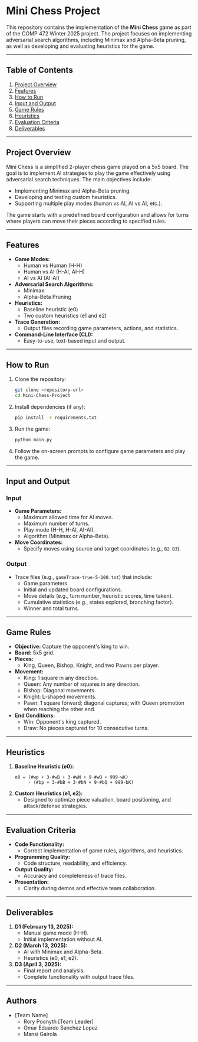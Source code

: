 # Mini Chess Project

This repository contains the implementation of the **Mini Chess** game as part of the COMP 472 Winter 2025 project. The project focuses on implementing adversarial search algorithms, including Minimax and Alpha-Beta pruning, as well as developing and evaluating heuristics for the game.

---

## Table of Contents
1. [Project Overview](#project-overview)
2. [Features](#features)
3. [How to Run](#how-to-run)
4. [Input and Output](#input-and-output)
5. [Game Rules](#game-rules)
6. [Heuristics](#heuristics)
7. [Evaluation Criteria](#evaluation-criteria)
8. [Deliverables](#deliverables)

---

## Project Overview
Mini Chess is a simplified 2-player chess game played on a 5x5 board. The goal is to implement AI strategies to play the game effectively using adversarial search techniques. The main objectives include:

- Implementing Minimax and Alpha-Beta pruning.
- Developing and testing custom heuristics.
- Supporting multiple play modes (human vs AI, AI vs AI, etc.).

The game starts with a predefined board configuration and allows for turns where players can move their pieces according to specified rules.

---

## Features
- **Game Modes:**
  - Human vs Human (H-H)
  - Human vs AI (H-AI, AI-H)
  - AI vs AI (AI-AI)
- **Adversarial Search Algorithms:**
  - Minimax
  - Alpha-Beta Pruning
- **Heuristics:**
  - Baseline heuristic (e0)
  - Two custom heuristics (e1 and e2)
- **Trace Generation:**
  - Output files recording game parameters, actions, and statistics.
- **Command-Line Interface (CLI):**
  - Easy-to-use, text-based input and output.

---

## How to Run
1. Clone the repository:
   ```bash
   git clone <repository-url>
   cd Mini-Chess-Project
   ```
2. Install dependencies (if any):
   ```bash
   pip install -r requirements.txt
   ```
3. Run the game:
   ```bash
   python main.py
   ```
4. Follow the on-screen prompts to configure game parameters and play the game.

---

## Input and Output
### Input
- **Game Parameters:**
  - Maximum allowed time for AI moves.
  - Maximum number of turns.
  - Play mode (H-H, H-AI, AI-AI).
  - Algorithm (Minimax or Alpha-Beta).
- **Move Coordinates:**
  - Specify moves using source and target coordinates (e.g., `B2 B3`).

### Output
- Trace files (e.g., `gameTrace-true-5-100.txt`) that include:
  - Game parameters.
  - Initial and updated board configurations.
  - Move details (e.g., turn number, heuristic scores, time taken).
  - Cumulative statistics (e.g., states explored, branching factor).
  - Winner and total turns.

---

## Game Rules
- **Objective:** Capture the opponent's king to win.
- **Board:** 5x5 grid.
- **Pieces:**
  - King, Queen, Bishop, Knight, and two Pawns per player.
- **Movement:**
  - King: 1 square in any direction.
  - Queen: Any number of squares in any direction.
  - Bishop: Diagonal movements.
  - Knight: L-shaped movements.
  - Pawn: 1 square forward; diagonal captures; with Queen promotion when reaching the other end.
- **End Conditions:**
  - Win: Opponent's king captured.
  - Draw: No pieces captured for 10 consecutive turns.

---

## Heuristics
1. **Baseline Heuristic (e0):**
   ```
   e0 = (#wp + 3·#wB + 3·#wN + 9·#wQ + 999·wK)
        - (#bp + 3·#bB + 3·#bN + 9·#bQ + 999·bK)
   ```
2. **Custom Heuristics (e1, e2):**
   - Designed to optimize piece valuation, board positioning, and attack/defense strategies.

---

## Evaluation Criteria
- **Code Functionality:**
  - Correct implementation of game rules, algorithms, and heuristics.
- **Programming Quality:**
  - Code structure, readability, and efficiency.
- **Output Quality:**
  - Accuracy and completeness of trace files.
- **Presentation:**
  - Clarity during demos and effective team collaboration.

---

## Deliverables
1. **D1 (February 13, 2025):**
   - Manual game mode (H-H).
   - Initial implementation without AI.
2. **D2 (March 13, 2025):**
   - AI with Minimax and Alpha-Beta.
   - Heuristics (e0, e1, e2).
3. **D3 (April 3, 2025):**
   - Final report and analysis.
   - Complete functionality with output trace files.

---

## Authors
- [Team Name]
  - Rory Poonyth [Team Leader]
  - Omar Eduardo Sanchez Lopez 	
  - Mansi Gairola
